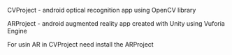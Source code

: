 CVProject - android optical recognition app using OpenCV library

ARProject - android augmented reality app created with Unity using Vuforia Engine

For usin AR in CVProject need install the ARProject
 

